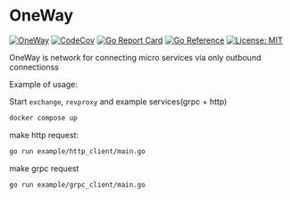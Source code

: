 # OneWay

[![OneWay](https://github.com/ksysoev/oneway/actions/workflows/main.yml/badge.svg)](https://github.com/ksysoev/oneway/actions/workflows/main.yml)
[![CodeCov](https://codecov.io/gh/ksysoev/oneway/graph/badge.svg?token=3KGTO1UINI)](https://codecov.io/gh/ksysoev/oneway)
[![Go Report Card](https://goreportcard.com/badge/github.com/ksysoev/oneway)](https://goreportcard.com/report/github.com/ksysoev/oneway)
[![Go Reference](https://pkg.go.dev/badge/github.com/ksysoev/oneway.svg)](https://pkg.go.dev/github.com/ksysoev/oneway)
[![License: MIT](https://img.shields.io/badge/License-MIT-blue.svg)](https://opensource.org/licenses/MIT)

OneWay is network for connecting micro services via only outbound connectionss

Example of usage:

Start `exchange`, `revproxy` and example services(grpc + http)

```sh
docker compose up
```


make http request:

```sh 
go run example/http_client/main.go
```

make grpc request

```sh
go run example/grpc_client/main.go
```
